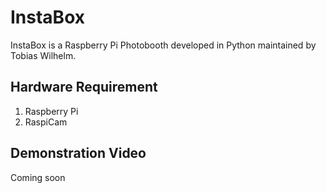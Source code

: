 # InstaBox

InstaBox is a Raspberry Pi Photobooth developed in Python maintained by Tobias Wilhelm.

## Hardware Requirement
1. Raspberry Pi 
2. RaspiCam

## Demonstration Video
Coming soon
